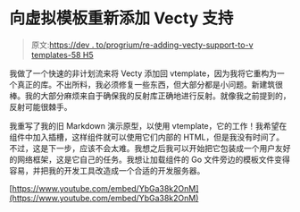 # 向虚拟模板重新添加 Vecty 支持

> 原文:[https://dev . to/progrium/re-adding-vecty-support-to-v templates-58 H5](https://dev.to/progrium/re-adding-vecty-support-to-vtemplates-58h5)

我做了一个快速的非计划流来将 Vecty 添加回 vtemplate，因为我将它重构为一个真正的库。不出所料，我必须修复一些东西，但大部分都是小问题。新建筑很棒。我的大部分麻烦来自于确保我的反射库正确地进行反射。就像我之前提到的，反射可能很棘手。

我重写了我的旧 Markdown 演示原型，以使用 vtemplate，它的工作！我希望在组件中加入插槽，这样组件就可以使用它们内部的 HTML，但是我没有时间了。不过，这是下一步，应该不会太难。我想之后我可以开始把它包装成一个用户友好的网络框架，这是它自己的任务。我想让加载组件的 Go 文件旁边的模板文件变得容易，并把我的开发工具改造成一个合适的开发服务器。

[https://www.youtube.com/embed/YbGa38k2OnM](https://www.youtube.com/embed/YbGa38k2OnM)